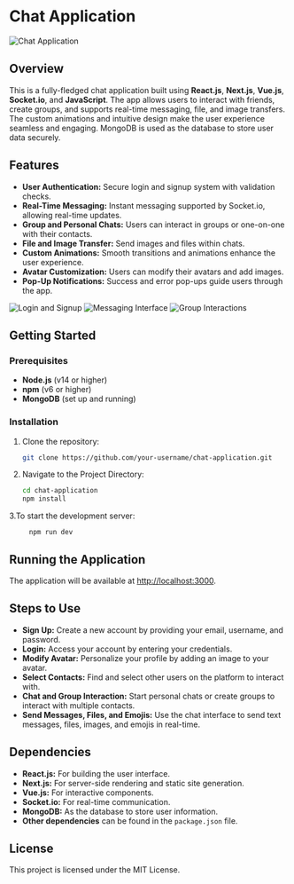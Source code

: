 # Chat Application

![Chat Application](path_to_your_image_1.png)

## Overview

This is a fully-fledged chat application built using **React.js**, **Next.js**, **Vue.js**, **Socket.io**, and **JavaScript**. The app allows users to interact with friends, create groups, and supports real-time messaging, file, and image transfers. The custom animations and intuitive design make the user experience seamless and engaging. MongoDB is used as the database to store user data securely.

## Features

- **User Authentication:** Secure login and signup system with validation checks.
- **Real-Time Messaging:** Instant messaging supported by Socket.io, allowing real-time updates.
- **Group and Personal Chats:** Users can interact in groups or one-on-one with their contacts.
- **File and Image Transfer:** Send images and files within chats.
- **Custom Animations:** Smooth transitions and animations enhance the user experience.
- **Avatar Customization:** Users can modify their avatars and add images.
- **Pop-Up Notifications:** Success and error pop-ups guide users through the app.

![Login and Signup](path_to_your_image_2.png)
![Messaging Interface](path_to_your_image_3.png)
![Group Interactions](path_to_your_image_4.png)

## Getting Started

### Prerequisites

- **Node.js** (v14 or higher)
- **npm** (v6 or higher)
- **MongoDB** (set up and running)

### Installation

1. Clone the repository:

   ```bash
   git clone https://github.com/your-username/chat-application.git
2. Navigate to the Project Directory:

   ```bash
   cd chat-application
   npm install


3.To start the development server:

    
         npm run dev


## Running the Application

The application will be available at [http://localhost:3000](http://localhost:3000).

## Steps to Use

- **Sign Up:** Create a new account by providing your email, username, and password.
- **Login:** Access your account by entering your credentials.
- **Modify Avatar:** Personalize your profile by adding an image to your avatar.
- **Select Contacts:** Find and select other users on the platform to interact with.
- **Chat and Group Interaction:** Start personal chats or create groups to interact with multiple contacts.
- **Send Messages, Files, and Emojis:** Use the chat interface to send text messages, files, images, and emojis in real-time.

## Dependencies

- **React.js:** For building the user interface.
- **Next.js:** For server-side rendering and static site generation.
- **Vue.js:** For interactive components.
- **Socket.io:** For real-time communication.
- **MongoDB:** As the database to store user information.
- **Other dependencies** can be found in the `package.json` file.

## License

This project is licensed under the MIT License.

